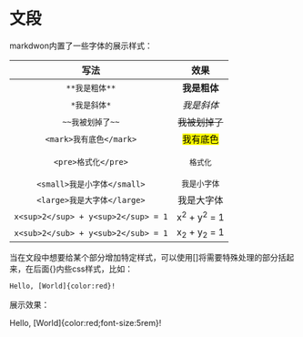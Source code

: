 # 文段

markdwon内置了一些字体的展示样式：

| 写法 | 效果 | 
| :----------: |:------------:| 
| `**我是粗体**`         | **我是粗体**          |
| `*我是斜体*`         | *我是斜体*          |
| `~~我被划掉了~~`         | ~~我被划掉了~~          |
| `<mark>我有底色</mark>`         | <mark>我有底色</mark>         |
| `<pre>格式化</pre>`         | <pre>格式化</pre>         |
|`<small>我是小字体</small>`|<small>我是小字体</small>|
|`<large>我是大字体</large>`|<large>我是大字体</large>|
|`x<sup>2</sup> + y<sup>2</sup> = 1`|x<sup>2</sup> + y<sup>2</sup> = 1|
|`x<sub>2</sub> + y<sub>2</sub> = 1`|x<sub>2</sub> + y<sub>2</sub> = 1|


当在文段中想要给某个部分增加特定样式，可以使用[]将需要特殊处理的部分括起来，在后面{}内些css样式，比如：
```html
Hello, [World]{color:red}!
```

展示效果：

Hello, [World]{color:red;font-size:5rem}!

